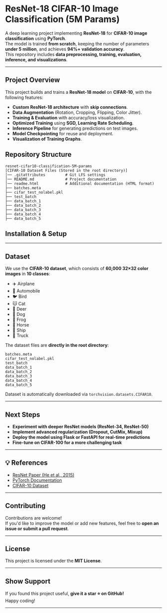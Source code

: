 # ResNet-18 CIFAR-10 Image Classification (5M Params)

A deep learning project implementing **ResNet-18** for **CIFAR-10 image classification** using **PyTorch**.  
The model is trained **from scratch**, keeping the number of parameters **under 5 million**, and achieves **94%+ validation accuracy**.  
This repository includes **data preprocessing, training, evaluation, inference, and visualizations**.

---

## **Project Overview**
This project builds and trains a **ResNet-18 model** on **CIFAR-10**, with the following features:
- **Custom ResNet-18 architecture** with **skip connections**.
- **Data Augmentation** (Rotation, Cropping, Flipping, Color Jitter).
- **Training & Evaluation** with accuracy/loss visualization.
- **Optimized Training** using **SGD, Learning Rate Scheduling**.
- **Inference Pipeline** for generating predictions on test images.
- **Model Checkpointing** for reuse and deployment.
- **Visualization of Training Graphs**.

## **Repository Structure**
```plaintext
resnet-cifar10-classification-5M-params
[CIFAR-10 Dataset Files (Stored in the root directory)]
│── .gitattributes         # Git LFS settings
│── README.md              # Project documentation
│── readme.html            # Additional documentation (HTML format)
├── batches.meta
├── cifar_test_nolabel.pkl
├── test_batch
├── data_batch_1
├── data_batch_2
├── data_batch_3
├── data_batch_4
├── data_batch_5
```

## **Installation & Setup**

---

## **Dataset**
We use the **CIFAR-10 dataset**, which consists of **60,000 32×32 color images** in **10 classes**:

- ✈️ Airplane  
- 🚗 Automobile  
- 🐦 Bird  
- 🐱 Cat  
- 🦤 Deer  
- 🐶 Dog  
- 🐸 Frog  
- 🐎 Horse  
- 🚢 Ship  
- 🚚 Truck  

The dataset files are **directly in the root directory**:
```plaintext
batches.meta
cifar_test_nolabel.pkl
test_batch
data_batch_1
data_batch_2
data_batch_3
data_batch_4
data_batch_5
```
Dataset is automatically downloaded via `torchvision.datasets.CIFAR10`.

---

## **Next Steps**
- **Experiment with deeper ResNet models (ResNet-34, ResNet-50)**
- **Implement advanced regularization (Dropout, CutMix, Mixup)**
- **Deploy the model using Flask or FastAPI for real-time predictions**
- **Fine-tune on CIFAR-100 for a more challenging task**

---

## 💡 **References**
- [ResNet Paper (He et al., 2015)](https://arxiv.org/abs/1512.03385)
- [PyTorch Documentation](https://pytorch.org/docs/stable/index.html)
- [CIFAR-10 Dataset](https://www.cs.toronto.edu/~kriz/cifar.html)

---

## **Contributing**
Contributions are welcome!  
If you'd like to improve the model or add new features, feel free to **open an issue or submit a pull request**.

---

## **License**
This project is licensed under the **MIT License**.

---

## **Show Support**
If you found this project useful, **give it a star ⭐ on GitHub!**  
Happy coding! 

---

   

